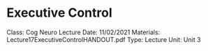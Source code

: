 # Executive Control

Class: Cog Neuro
Lecture Date: 11/02/2021
Materials: Lecture17ExecutiveControlHANDOUT.pdf
Type: Lecture
Unit: Unit 3